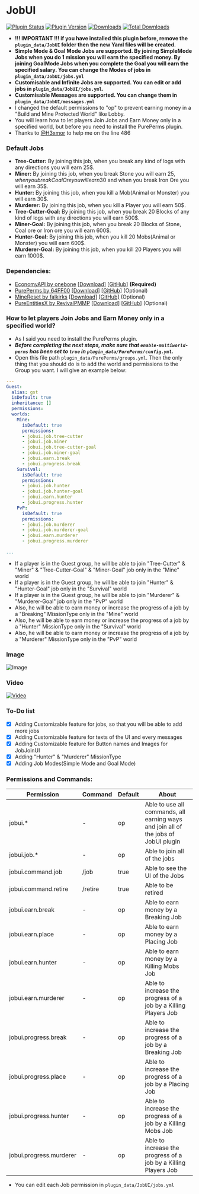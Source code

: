 # JobUI
[![Plugin Status](https://poggit.pmmp.io/shield.state/JobUI)](https://poggit.pmmp.io/p/JobUI) [![Plugin Version](https://poggit.pmmp.io/shield.api/JobUI)](https://poggit.pmmp.io/p/JobUI) [![Downloads](https://poggit.pmmp.io/shield.dl/JobUI)](https://poggit.pmmp.io/p/JobUI) [![Total Downloads](https://poggit.pmmp.io/shield.dl.total/JobUI)](https://poggit.pmmp.io/p/JobUI)
* __!!! IMPORTANT !!! if you have installed this plugin before, remove the `plugin_data/JobUI` folder then the new Yaml files will be created.__
* __Simple Mode & Goal Mode Jobs are supported. By joining SimpleMode Jobs when you do 1 mission you will earn the specified money. By joining GoalMode Jobs when you complete the Goal you will earn the specified salary. You can change the Modes of jobs in `plugin_data/JobUI/jobs.yml`__
* __Customisable and Infinite Jobs are supported. You can edit or add jobs in `plugin_data/JobUI/jobs.yml`.__
* __Customisable Messages are supported. You can change them in `plugin_data/JobUI/messages.yml`__
* I changed the default permissions to "op" to prevent earning money in a "Build and Mine Protected World" like Lobby.
* You will learn how to let players Join Jobs and Earn Money only in a specified world, but before you need to install the PurePerms plugin.
* Thanks to [@H3xmor](https://github.com/h3xmor) to help me on the line 486
### Default Jobs
* __Tree-Cutter:__ By joining this job, when you break any kind of logs with any directions you will earn 25$.
* __Miner:__ By joining this job, when you break Stone you will earn 25$, when you break Coal Ore you will earn 30$ and when you break Iron Ore you will earn 35$.
* __Hunter:__ By joining this job, when you kill a Mob(Animal or Monster) you will earn 30$.
* __Murderer:__ By joining this job, when you kill a Player you will earn 50$.
* __Tree-Cutter-Goal:__ By joining this job, when you break 20 Blocks of any kind of logs with any directions you will earn 500$.
* __Miner-Goal:__ By joining this job, when you break 20 Blocks of Stone, Coal ore or Iron ore you will earn 600$.
* __Hunter-Goal:__ By joining this job, when you kill 20 Mobs(Animal or Monster) you will earn 600$.
* __Murderer-Goal:__ By joining this job, when you kill 20 Players you will earn 1000$.
### Dependencies:
* [EconomyAPI by onebone](https://poggit.pmmp.io/p/EconomyAPI/) [[Download]](https://poggit.pmmp.io/r/34531/EconomyAPI.phar) [[GitHub]](https://github.com/poggit-orphanage/EconomyS/) __(Required)__
* [PurePerms by 64FF00](https://poggit.pmmp.io/p/PurePerms/) [[Download]](https://poggit.pmmp.io/r/70018/PurePerms.phar) [[GitHub]](https://github.com/poggit-orphanage/PurePerms/) (Optional)
* [MineReset by falkirks](https://poggit.pmmp.io/p/MineReset/) [[Download]](https://poggit.pmmp.io/r/40667/MineReset.phar) [[GitHub]](https://github.com/falkirks/MineReset/) (Optional)
* [PureEntitiesX by RevivalPMMP](https://poggit.pmmp.io/p/PureEntitiesX/) [[Download]](https://poggit.pmmp.io/r/93487/PureEntitiesX.phar) [[GitHub]](https://github.com/RevivalPMMP/PureEntitiesX/) (Optional)
### How to let players Join Jobs and Earn Money only in a specified world?
* As I said you need to install the PurePerms plugin.
* __*Before completing the next steps, make sure that `enable-multiworld-perms` has been set to `true` in `plugin_data/PurePerms/config.yml`.*__
* Open this file path `plugin_data/PurePerms/groups.yml`. Then the only thing that you should do is to add the world and permissions to the Group you want. I will give an example below:
```yaml
---
Guest:
  alias: gst
  isDefault: true
  inheritance: []
  permissions:
  worlds:
    Mine:
      isDefault: true
      permissions:
      - jobui.job.tree-cutter
      - jobui.job.miner
      - jobui.job.tree-cutter-goal
      - jobui.job.miner-goal
      - jobui.earn.break
      - jobui.progress.break
    Survival:
      isDefault: true
      permissions:
      - jobui.job.hunter
      - jobui.job.hunter-goal
      - jobui.earn.hunter
      - jobui.progress.hunter
    PvP: 
      isDefault: true
      permissions:
      - jobui.job.murderer
      - jobui.job.murderer-goal
      - jobui.earn.murderer
      - jobui.progress.murderer
    
...
```
* If a player is in the Guest group, he will be able to join "Tree-Cutter" & "Miner" & "Tree-Cutter-Goal" & "Miner-Goal" job only in the "Mine" world
* If a player is in the Guest group, he will be able to join "Hunter" & "Hunter-Goal" job only in the "Survival" world
* If a player is in the Guest group, he will be able to join "Murderer" & "Murderer-Goal" job only in the "PvP" world
* Also, he will be able to earn money or increase the progress of a job by a "Breaking" MissionType only in the "Mine" world
* Also, he will be able to earn money or increase the progress of a job by a "Hunter" MissionType only in the "Survival" world
* Also, he will be able to earn money or increase the progress of a job by a "Murderer" MissionType only in the "PvP" world
### Image
![Image](http://www.mediafire.com/convkey/c57e/26ld17819ayjny3zg.jpg)
### Video
[![Video](https://img.youtube.com/vi/kkwxWiDJZ2k/0.jpg)](https://www.youtube.com/watch?v=kkwxWiDJZ2k)
### To-Do list
* [X] Adding Customizable feature for jobs, so that you will be able to add more jobs
* [X] Adding Customizable feature for texts of the UI and every messages
* [X] Adding Customizable feature for Button names and Images for JobJoinUI
* [X] Adding "Hunter" & "Murderer" MissionType
* [X] Adding Job Modes(Simple Mode and Goal Mode)
### Permissions and Commands:
Permission | Command | Default | About
---------- | ------- | ------- | -----
jobui.* | - | op | Able to use all commands, all earning ways and join all of the jobs of JobUI plugin
jobui.job.* | - | op | Able to join all of the jobs
jobui.command.job | /job | true | Able to see the UI of the Jobs
jobui.command.retire | /retire | true | Able to be retired 
jobui.earn.break | - | op | Able to earn money by a Breaking Job
jobui.earn.place | - | op | Able to earn money by a Placing Job
jobui.earn.hunter | - | op | Able to earn money by a Killing Mobs Job
jobui.earn.murderer | - | op | Able to increase the progress of a job by a Killing Players Job
jobui.progress.break | - | op | Able to increase the progress of a job by a Breaking Job
jobui.progress.place | - | op | Able to increase the progress of a job by a Placing Job
jobui.progress.hunter | - | op | Able to increase the progress of a job by a Killing Mobs Job
jobui.progress.murderer | - | op | Able to increase the progress of a job by a Killing Players Job
* You can edit each Job permission in `plugin_data/JobUI/jobs.yml`
